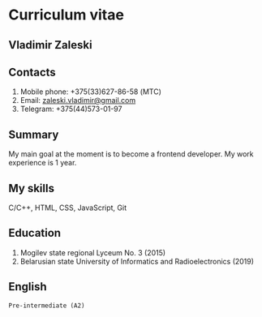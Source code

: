 # Curriculum vitae

## Vladimir Zaleski <br>

## Contacts <br>

  1. Mobile phone: +375(33)627-86-58 (МТС)<br>
  2. Email: zaleski.vladimir@gmail.com<br> 
  3. Telegram: +375(44)573-01-97<br>

## Summary

  My main goal at the moment is to become a frontend developer. My work experience is 1 year.<br>

## My skills

  C/C++, HTML, CSS, JavaScript, Git<br>

## Education

  1. Mogilev state regional Lyceum No. 3 (2015)<br>
  2. Belarusian state University of Informatics and Radioelectronics (2019)<br>
 
 ## English
    Pre-intermediate (А2)
